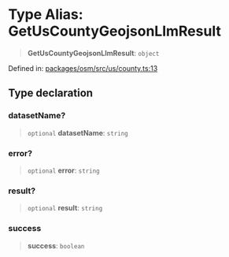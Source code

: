 # Type Alias: GetUsCountyGeojsonLlmResult

> **GetUsCountyGeojsonLlmResult**: `object`

Defined in: [packages/osm/src/us/county.ts:13](https://github.com/GeoDaCenter/openassistant/blob/2c7e2a603db0fcbd6603996e5ea15006191c5f7f/packages/osm/src/us/county.ts#L13)

## Type declaration

### datasetName?

> `optional` **datasetName**: `string`

### error?

> `optional` **error**: `string`

### result?

> `optional` **result**: `string`

### success

> **success**: `boolean`
